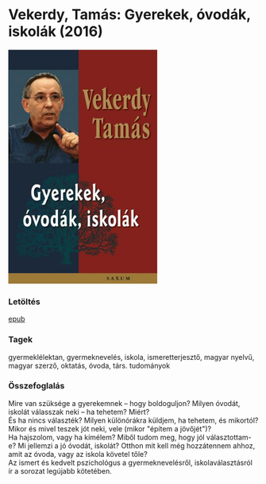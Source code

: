 # <a name="id_616">Vekerdy, Tamás: Gyerekek, óvodák, iskolák (2016)</a>
<img src="https://github.com/BercziSandor/calibre_lib/raw/main/Vekerdy%2C%20Tamas/Gyerekek%2C%20ovodak%2C%20iskolak%20%28616%29/cover.jpg" alt="cover" width="300"/>

### Letöltés
[epub](https://github.com/BercziSandor/calibre_lib/raw/main/Vekerdy%2C%20Tamas/Gyerekek%2C%20ovodak%2C%20iskolak%20%28616%29/Gyerekek%2C%20ovodak%2C%20iskolak%20-%20Vekerdy%2C%20Tamas.epub)

### Tagek
gyermeklélektan, gyermeknevelés, iskola, ismeretterjesztő, magyar nyelvű, magyar szerző, oktatás, óvoda, társ. tudományok

### Összefoglalás
<div>
<p>Mire van szüksége a gyerekemnek – hogy boldoguljon? Milyen óvodát, iskolát válasszak neki – ha tehetem? Miért? <br>És ha nincs választék? Milyen különórákra küldjem, ha tehetem, és mikortól? Mikor és mivel teszek jót neki, vele (mikor "építem a jövőjét")? <br>Ha hajszolom, vagy ha kímélem? Miből tudom meg, hogy jól választottam-e? Mi jellemzi a jó óvodát, iskolát? Otthon mit kell még hozzátennem ahhoz, amit az óvoda, vagy az iskola követel tőle? <br>Az ismert és kedvelt pszichológus a gyermeknevelésről, iskolaválasztásról ír a sorozat legújabb kötetében.</p></div>


